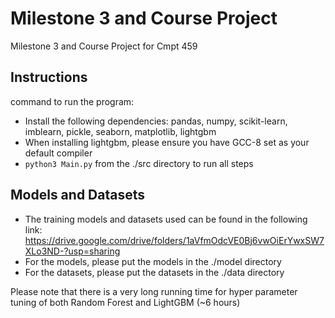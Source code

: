 # Milestone 3 and Course Project
Milestone 3 and Course Project for Cmpt 459

## Instructions
command to run the program: 
- Install the following dependencies: pandas, numpy, scikit-learn, imblearn, pickle, seaborn, matplotlib, lightgbm
- When installing lightgbm, please ensure you have GCC-8 set as your default compiler
- `python3 Main.py` from the ./src directory to run all steps

## Models and Datasets
- The training models and datasets used can be found in the following link: https://drive.google.com/drive/folders/1aVfmOdcVE0Bj6vwOiErYwxSW7XLo3ND-?usp=sharing
- For the models, please put the models in the ./model directory
- For the datasets, please put the datasets in the ./data directory

Please note that there is a very long running time for hyper parameter tuning of both Random Forest and LightGBM (~6 hours)

